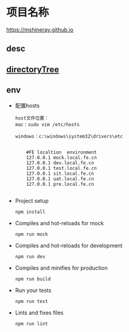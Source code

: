 # 项目名称
https://mshineray.github.io

## desc

## [directoryTree](./directoryTreeDesc.md)
## env
- 配置hosts
  ```
  host文件位置：
  mac：sudo vim /etc/hosts
  
  windows：c:\windows\system32\drivers\etc
  
  
      #FE localtion  environment
      127.0.0.1 mock.local.fe.cn
      127.0.0.1 dev.local.fe.cn 
      127.0.0.1 test.local.fe.cn
      127.0.0.1 sit.local.fe.cn
      127.0.0.1 uat.local.fe.cn
      127.0.0.1 pre.local.fe.cn 
      
  ```
- Project setup
  ```
  npm install
  ```
- Compiles and hot-reloads for mock
  ```
  npm run mock
  ```

- Compiles and hot-reloads for development
  ```
  npm run dev
  ```

- Compiles and minifies for production
  ```
  npm run build
  ```

- Run your tests
  ```
  npm run test
  ```

- Lints and fixes files
  ```
  npm run lint
  ```